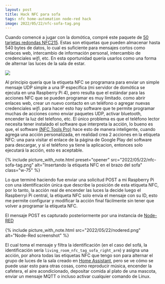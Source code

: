 ```yaml
---
layout: post
title: Hack NFC para sofa
tags: nfc home-automation node-red hack
image: 2022/05/22/nfc-sofa-tag.png
---
```

Cuando comencé a jugar con la domótica, compré este paquete de
[50 tarjetas redondas NFC215](https://www.amazon.com/dp/B08DD24Z5K). Estas son
etiquetas que pueden almacenar hasta 540 bytes de datos, lo cual es suficiente
para mensajes cortos como enlaces web, intercambio de información personal,
intercambio de credenciales *wifi*, etc. En esta oportunidad quería usarlos como una
forma de alternar las luces de la sala de estar.

![](https://youtu.be/tqbdaos9qr0)

Al principio quería que la etiqueta NFC se programara para enviar un simple
mensaje UDP simple a una IP específica (mi servidor de domótica se ejecuta en
una Raspberry Pi 4), pero resulta que el estándar para las acciones NFC que se
pueden programar es muy limitado. como abrir enlaces web, crear un
nuevo contacto en un teléfono o agregar nuevas credenciales *wifi*. para hacer
esto hay software que te permite programar muchas de acciones como enviar
paquetes UDP, activar bluetooth, encender la luz del telefono, etc. El único
problema es que el teléfono lector necesita tener instalado el software que
interpreta la acción, lo bueno es que, el software
[(NFC Tools Pro)](https://play.google.com/store/apps/details?id=com.wakdev.nfctools.prohttps://play.google.com/store/apps/details?id=com.wakdev.nfctools.pro)
hace esto de manera inteligente, cuando agrega una acción personalizada, en
realidad crea 2 acciones en la etiqueta NFC: una para visitar el enlace de la
página de Google Play del software para descargar, y si el teléfono ya tiene la
aplicacion, entonces solo ejecutará la acción, esto es aceptable.

{%
  include picture_with_note.html
    preset="opener"
    src="2022/05/22/nfc-sofa-tag.png"
    alt="Insertando la etiqueta NFC en el brazo del sofa"
    class="w-75"
%}

Lo que terminé haciendo fue enviar una solicitud POST a mi Raspberry Pi con una
identificación única que describe la posición de esta etiqueta NFC, por lo
tanto, la acción real de encender las luces la decide luego el Raspberryi Pi
central, la etiqueta NFC solo envía el mensaje con su ID, esto me permite
configurar y modificar la acción final fácilmente sin tener que volver a
programar la etiqueta NFC.

El mensaje POST es capturado posteriormente por una instancia de
[Node-RED](https://nodered.org/)

{%
  include picture_with_note.html
    src="2022/05/22/nodered.png"
    alt="Node-Red screenshot"
%}

El cual toma el mensaje y filtra la identificación (en el caso del sofá, la
identificación sería `living_room_nfc_tag_sofa_right_arm`) y asigna una acción,
por ahora todas las etiquetas NFC que tengo son para alternar el grupo de luces
de la sala creado en [Home Assistant](https://www.home-assistant.io/), pero se
ve cómo se puede usar esto para otras cosas, como reproducir música, encender
la cafetera, el aire acondicionado, depositar comida al plato de una mascota,
enviar un mensaje MQTT o incluso activar cualquier comando de Linux.
